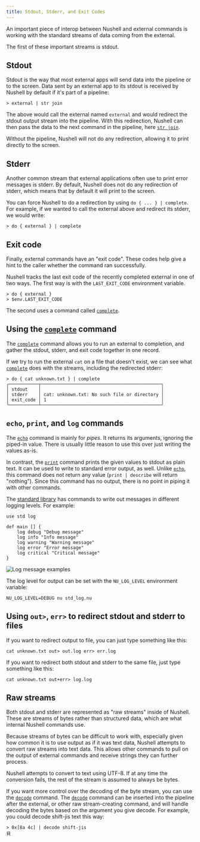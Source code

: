 ```yaml
---
title: Stdout, Stderr, and Exit Codes
---
```


An important piece of interop between Nushell and external commands is working with the standard streams of data coming from the external.

The first of these important streams is stdout.

## Stdout

Stdout is the way that most external apps will send data into the pipeline or to the screen. Data sent by an external app to its stdout is received by Nushell by default if it's part of a pipeline:

```nu
> external | str join
```

The above would call the external named `external` and would redirect the stdout output stream into the pipeline. With this redirection, Nushell can then pass the data to the next command in the pipeline, here [`str join`](/commands/docs/str_join).

Without the pipeline, Nushell will not do any redirection, allowing it to print directly to the screen.

## Stderr

Another common stream that external applications often use to print error messages is stderr. By default, Nushell does not do any redirection of stderr, which means that by default it will print to the screen.

You can force Nushell to do a redirection by using `do { ... } | complete`. For example, if we wanted to call the external above and redirect its stderr, we would write:

```nu
> do { external } | complete
```

## Exit code

Finally, external commands have an "exit code". These codes help give a hint to the caller whether the command ran successfully.

Nushell tracks the last exit code of the recently completed external in one of two ways. The first way is with the `LAST_EXIT_CODE` environment variable.

```nu
> do { external }
> $env.LAST_EXIT_CODE
```

The second uses a command called [`complete`](/commands/docs/complete).

## Using the [`complete`](/commands/docs/complete) command

The [`complete`](/commands/docs/complete) command allows you to run an external to completion, and gather the stdout, stderr, and exit code together in one record.

If we try to run the external `cat` on a file that doesn't exist, we can see what [`complete`](/commands/docs/complete) does with the streams, including the redirected stderr:

```nu
> do { cat unknown.txt } | complete
╭───────────┬─────────────────────────────────────────────╮
│ stdout    │                                             │
│ stderr    │ cat: unknown.txt: No such file or directory │
│ exit_code │ 1                                           │
╰───────────┴─────────────────────────────────────────────╯
```

## `echo`, `print`, and `log` commands

The [`echo`](/commands/docs/echo) command is mainly for _pipes_. It returns its arguments, ignoring the piped-in value. There is usually little reason to use this over just writing the values as-is.

In contrast, the [`print`](/commands/docs/print) command prints the given values to stdout as plain text. It can be used to write to standard error output, as well. Unlike [`echo`](/commands/docs/echo), this command does not return any value (`print | describe` will return "nothing"). Since this command has no output, there is no point in piping it with other commands.

The [standard library](/book/standard_library) has commands to write out messages in different logging levels. For example:

```nu
use std log

def main [] {
    log debug "Debug message"
    log info "Info message"
    log warning "Warning message"
    log error "Error message"
    log critical "Critical message"
}
```

![Log message examples](../assets/images/0_79_std_log.png)

The log level for output can be set with the `NU_LOG_LEVEL` environment variable:

```nu
NU_LOG_LEVEL=DEBUG nu std_log.nu
```

## Using `out>`, `err>` to redirect stdout and stderr to files

If you want to redirect output to file, you can just type something like this:

```nu
cat unknown.txt out> out.log err> err.log
```

If you want to redirect both stdout and stderr to the same file, just type something like this:

```nu
cat unknown.txt out+err> log.log
```

## Raw streams

Both stdout and stderr are represented as "raw streams" inside of Nushell. These are streams of bytes rather than structured data, which are what internal Nushell commands use.

Because streams of bytes can be difficult to work with, especially given how common it is to use output as if it was text data, Nushell attempts to convert raw streams into text data. This allows other commands to pull on the output of external commands and receive strings they can further process.

Nushell attempts to convert to text using UTF-8. If at any time the conversion fails, the rest of the stream is assumed to always be bytes.

If you want more control over the decoding of the byte stream, you can use the [`decode`](/commands/docs/decode) command. The [`decode`](/commands/docs/decode) command can be inserted into the pipeline after the external, or other raw stream-creating command, and will handle decoding the bytes based on the argument you give decode. For example, you could decode shift-jis text this way:

```nu
> 0x[8a 4c] | decode shift-jis
貝
```
